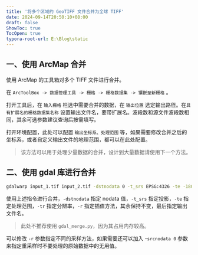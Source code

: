 ```yaml
---
title: '将多个区域的 GeoTIFF 文件合并为全球 TIFF'
date: 2024-09-14T20:50:10+08:00
draft: false
ShowToc: true
TocOpen: true
typora-root-url: E:\Blog\static
---
```


## 一、使用 ArcMap 合并

使用 ArcMap 的工具箱对多个 TIFF 文件进行合并。

在 `ArcToolBox -> 数据管理工具 -> 栅格 -> 栅格数据集 -> 镶嵌至新栅格` 。

打开工具后，在 `输入栅格` 栏选中需要合并的数据，在 `输出位置` 选定输出路径。在`具有扩展名的栅格数据集名称` 设置输出文件名，要带扩展名。波段数和源文件波段数相同，其余可选参数建议查询后按需填写。

打开环境配置，此处可以配置 `输出坐标系、处理范围` 等，如果需要修改合并之后的坐标系，或者自定义输出文件的地理范围，都可以在此处配置。

> 该方法可以用于处理少量数据的合并，设计到大量数据请使用下一个方法。

## 二、使用 gdal 库进行合并

```bash
gdalwarp input_1.tif input_2.tif -dstnodata 0 -t_srs EPSG:4326 -te -180 -90 180 90 -tr 0.25 0.25 -r near -multi -wo "NUM_THREADS=ALL_CPUS" -co COMPRESS=LZW -co BIGTIFF=YES global_output.tif
```

使用上述指令进行合并，`-dstnodata` 指定 nodata 值，`-t_srs` 指定投影，`-te` 指定处理范围，`-tr` 指定分辨率，`-r` 指定插值方法，其余保持不变，最后指定输出文件名。

> 此处不推荐使用 `gdal_merge.py`，因为其占用内存较高。

可以修改 `-r` 参数指定不同的采样方法，如果需要还可以加入 -`srcnodata 0` 参数来指定重采样时不要处理的原始数据中的无用值。
